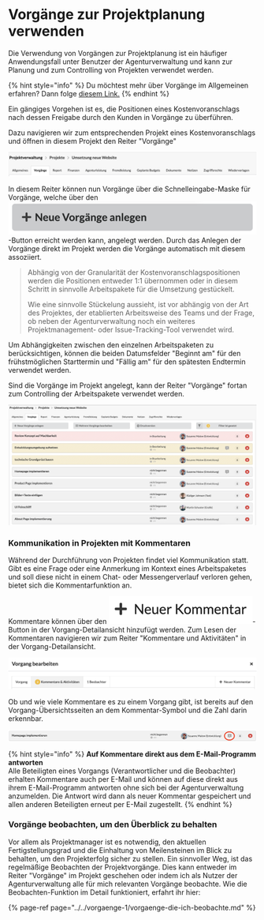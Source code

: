 # Vorgänge zur Projektplanung verwenden

Die Verwendung von Vorgängen zur Projektplanung ist ein häufiger Anwendungsfall unter Benutzer der Agenturverwaltung und kann zur Planung und zum Controlling von Projekten verwendet werden.

{% hint style="info" %}
Du möchtest mehr über Vorgänge im Allgemeinen erfahren? Dann folge [diesem Link.](../../vorgaenge-1/)
{% endhint %}

Ein gängiges Vorgehen ist es, die Positionen eines Kostenvoranschlags nach dessen Freigabe durch den Kunden in Vorgänge zu überführen. 

Dazu navigieren wir zum entsprechenden Projekt eines Kostenvoranschlags und öffnen in diesem Projekt den Reiter "Vorgänge"

![](../../.gitbook/assets/bildschirmfoto-2019-12-05-um-15.18.35.png)

In diesem Reiter können nun Vorgänge über die Schnelleingabe-Maske für Vorgänge, welche über den ![](../../.gitbook/assets/bildschirmfoto-2019-12-05-um-15.21.01.png)-Button erreicht werden kann, angelegt werden. Durch das Anlegen der Vorgänge direkt im Projekt werden die Vorgänge automatisch mit diesem assoziiert.

> Abhängig von der Granularität der Kostenvoranschlagspositionen werden die Positionen entweder 1:1 übernommen oder in diesem Schritt in sinnvolle Arbeitspakete für die Umsetzung gestückelt. 
>
> Wie eine sinnvolle Stückelung aussieht, ist vor abhängig von der Art des Projektes, der etablierten Arbeitsweise des Teams und der Frage, ob neben der Agenturverwaltung noch ein weiteres Projektmanagement- oder Issue-Tracking-Tool verwendet wird.

Um Abhängigkeiten zwischen den einzelnen Arbeitspaketen zu berücksichtigen, können die beiden Datumsfelder "Beginnt am" für den frühstmöglichen Starttermin und "Fällig am" für den spätesten Endtermin verwendet werden.

Sind die Vorgänge im Projekt angelegt, kann der Reiter "Vorgänge" fortan zum Controlling der Arbeitspakete verwendet werden.

![](../../.gitbook/assets/bildschirmfoto-2019-12-05-um-15.27.27.png)

### Kommunikation in Projekten mit Kommentaren

Während der Durchführung von Projekten findet viel Kommunikation statt. Gibt es eine Frage oder eine Anmerkung im Kontext eines Arbeitspaketes und soll diese nicht in einem Chat- oder Messengerverlauf verloren gehen, bietet sich die Kommentarfunktion an.

Kommentare können über den ![](../../.gitbook/assets/bildschirmfoto-2019-12-05-um-15.32.39.png)-Button in der Vorgang-Detailansicht hinzufügt werden. Zum Lesen der Kommentaren navigieren wir zum Reiter "Kommentare und Aktivitäten" in der Vorgang-Detailansicht.

![](../../.gitbook/assets/bildschirmfoto-2019-12-05-um-15.31.58.png)

Ob und wie viele Kommentare es zu einem Vorgang gibt, ist bereits auf den Vorgang-Übersichtsseiten an dem Kommentar-Symbol und die Zahl darin erkennbar.

![](../../.gitbook/assets/bildschirmfoto-2019-12-05-um-15.35.15.png)

{% hint style="info" %}
**Auf Kommentare direkt aus dem E-Mail-Programm antworten**  
Alle Beteiligten eines Vorgangs \(Verantwortlicher und die Beobachter\) erhalten Kommentare auch per E-Mail und können auf diese direkt aus ihrem E-Mail-Programm antworten ohne sich bei der Agenturverwaltung anzumelden. Die Antwort wird dann als neuer Kommentar gespeichert und allen anderen Beteiligten erneut per E-Mail zugestellt.
{% endhint %}

### Vorgänge beobachten, um den Überblick zu behalten

Vor allem als Projektmanager ist es notwendig, den aktuellen Fertigstellungsgrad und die Einhaltung von Meilensteinen im Blick zu behalten, um den Projekterfolg sicher zu stellen. Ein sinnvoller Weg, ist das regelmäßige Beobachten der Projektvorgänge. Dies kann entweder im Reiter "Vorgänge" im Projekt geschehen oder indem ich als Nutzer der Agenturverwaltung alle für mich relevanten Vorgänge beobachte. Wie die Beobachten-Funktion im Detail funktioniert, erfahrt ihr hier:

{% page-ref page="../../vorgaenge-1/vorgaenge-die-ich-beobachte.md" %}



